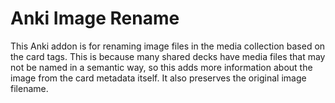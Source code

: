 # Anki Image Rename

This Anki addon is for renaming image files in the media collection based on the
card tags. This is because many shared decks have media files that may not be
named in a semantic way, so this adds more information about the image from the
card metadata itself. It also preserves the original image filename.
